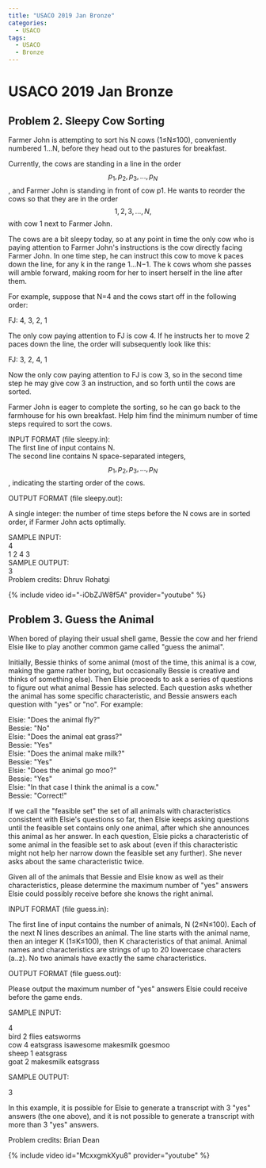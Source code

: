```yaml
---
title: "USACO 2019 Jan Bronze"
categories:
  - USACO
tags:
  - USACO
  - Bronze
---             
```


             
# USACO 2019 Jan Bronze     

## Problem 2. Sleepy Cow Sorting

Farmer John is attempting to sort his N cows (1≤N≤100), conveniently numbered 1…N, before they head out to the pastures for breakfast.  

Currently, the cows are standing in a line in the order $$p_1,p_2,p_3,…,p_N$$, and Farmer John is standing in front of cow p1. He wants to reorder the cows so that they are in the order $$1,2,3,…,N,$$ with cow 1 next to Farmer John.  

The cows are a bit sleepy today, so at any point in time the only cow who is paying attention to Farmer John's instructions is the cow directly facing Farmer John. In one time step, he can instruct this cow to move k paces down the line, for any k in the range 1…N−1. The k cows whom she passes will amble forward, making room for her to insert herself in the line after them.  

For example, suppose that N=4 and the cows start off in the following order:  

  FJ: 4, 3, 2, 1  

The only cow paying attention to FJ is cow 4. If he instructs her to move 2 paces down the line, the order will subsequently look like this:  

 FJ: 3, 2, 4, 1  

Now the only cow paying attention to FJ is cow 3, so in the second time step he may give cow 3 an instruction, and so forth until the cows are sorted.   

Farmer John is eager to complete the sorting, so he can go back to the farmhouse for his own breakfast. Help him find the minimum number of time steps required to sort the cows.  


INPUT FORMAT (file sleepy.in):  
The first line of input contains N.  
The second line contains N space-separated integers, $$p_1,p_2,p_3,…,p_N$$, indicating the starting order of the cows.  

OUTPUT FORMAT (file sleepy.out):  

A single integer: the number of time steps before the N cows are in sorted order, if Farmer John acts optimally.  

SAMPLE INPUT:  
4  
1 2 4 3  
SAMPLE OUTPUT:  
3  
Problem credits: Dhruv Rohatgi  

{% include video id="-iObZJW8f5A" provider="youtube" %}


## Problem 3. Guess the Animal

When bored of playing their usual shell game, Bessie the cow and her friend Elsie like to play another common game called "guess the animal".  

Initially, Bessie thinks of some animal (most of the time, this animal is a cow, making the game rather boring, but occasionally Bessie is creative and thinks of something else). Then Elsie proceeds to ask a series of questions to figure out what animal Bessie has selected. Each question asks whether the animal has some specific characteristic, and Bessie answers each question with "yes" or "no". For example:  

Elsie: "Does the animal fly?"  
Bessie: "No"  
Elsie: "Does the animal eat grass?"  
Bessie: "Yes"  
Elsie: "Does the animal make milk?"  
Bessie: "Yes"  
Elsie: "Does the animal go moo?"  
Bessie: "Yes"  
Elsie: "In that case I think the animal is a cow."  
Bessie: "Correct!"  

If we call the "feasible set" the set of all animals with characteristics consistent with Elsie's questions so far, then Elsie keeps asking questions until the feasible set contains only one animal, after which she announces this animal as her answer. In each question, Elsie picks a characteristic of some animal in the feasible set to ask about (even if this characteristic might not help her narrow down the feasible set any further). She never asks about the same characteristic twice.  

Given all of the animals that Bessie and Elsie know as well as their characteristics, please determine the maximum number of "yes" answers Elsie could possibly receive before she knows the right animal.  


INPUT FORMAT (file guess.in):  

The first line of input contains the number of animals, N (2≤N≤100). Each of the next N lines describes an animal. The line starts with the animal name, then an integer K (1≤K≤100), then K characteristics of that animal. Animal names and characteristics are strings of up to 20 lowercase characters (a..z). No two animals have exactly the same characteristics.  

OUTPUT FORMAT (file guess.out):  

Please output the maximum number of "yes" answers Elsie could receive before the game ends.  

SAMPLE INPUT:  

4  
bird 2 flies eatsworms  
cow 4 eatsgrass isawesome makesmilk goesmoo  
sheep 1 eatsgrass  
goat 2 makesmilk eatsgrass  

SAMPLE OUTPUT:  

3  

In this example, it is possible for Elsie to generate a transcript with 3 "yes" answers (the one above), and it is not possible to generate a transcript with more than 3 "yes" answers.  

Problem credits: Brian Dean  

{% include video id="McxxgmkXyu8" provider="youtube" %}
